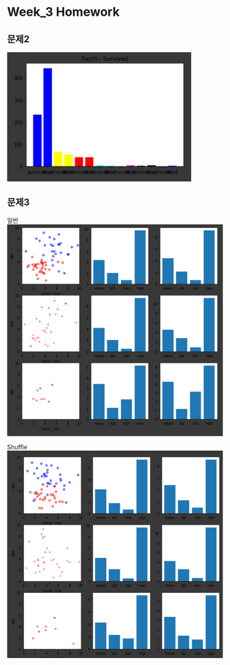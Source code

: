 # Week_3 Homework
## 문제2
<img src ="https://github.com/munyoung3/ALAI_Homework/blob/master/homework/week_3/pic/pro2.PNG?raw=true">

## 문제3
일반  
<img src = "https://github.com/munyoung3/ALAI_Homework/blob/master/homework/week_3/pic/normal.PNG?raw=true">

Shuffle  
<img src = "https://github.com/munyoung3/ALAI_Homework/blob/master/homework/week_3/pic/shuffled.PNG?raw=true">
  
